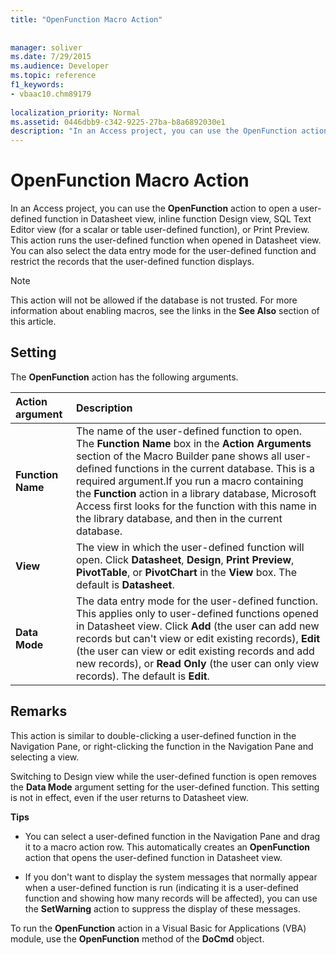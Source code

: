 ```yaml
---
title: "OpenFunction Macro Action"
 
 
manager: soliver
ms.date: 7/29/2015
ms.audience: Developer
ms.topic: reference
f1_keywords:
- vbaac10.chm89179
  
localization_priority: Normal
ms.assetid: 0446dbb9-c342-9225-27ba-b8a6892030e1
description: "In an Access project, you can use the OpenFunction action to open a user-defined function in Datasheet view, inline function Design view, SQL Text Editor view (for a scalar or table user-defined function), or Print Preview. This action runs the user-defined function when opened in Datasheet view. You can also select the data entry mode for the user-defined function and restrict the records that the user-defined function displays."
---
```


# OpenFunction Macro Action

In an Access project, you can use the **OpenFunction** action to open a user-defined function in Datasheet view, inline function Design view, SQL Text Editor view (for a scalar or table user-defined function), or Print Preview. This action runs the user-defined function when opened in Datasheet view. You can also select the data entry mode for the user-defined function and restrict the records that the user-defined function displays. 
  
> [!NOTE]
> This action will not be allowed if the database is not trusted. For more information about enabling macros, see the links in the **See Also** section of this article. 
  
## Setting

The **OpenFunction** action has the following arguments. 
  
|**Action argument**|**Description**|
|:-----|:-----|
|**Function Name** <br/> |The name of the user-defined function to open. The **Function Name** box in the **Action Arguments** section of the Macro Builder pane shows all user-defined functions in the current database. This is a required argument.If you run a macro containing the **Function** action in a library database, Microsoft Access first looks for the function with this name in the library database, and then in the current database.  <br/> |
|**View** <br/> |The view in which the user-defined function will open. Click **Datasheet**, **Design**, **Print Preview**, **PivotTable**, or **PivotChart** in the **View** box. The default is **Datasheet**.  <br/> |
|**Data Mode** <br/> |The data entry mode for the user-defined function. This applies only to user-defined functions opened in Datasheet view. Click **Add** (the user can add new records but can't view or edit existing records), **Edit** (the user can view or edit existing records and add new records), or **Read Only** (the user can only view records). The default is **Edit**.  <br/> |
   
## Remarks

This action is similar to double-clicking a user-defined function in the Navigation Pane, or right-clicking the function in the Navigation Pane and selecting a view.
  
Switching to Design view while the user-defined function is open removes the **Data Mode** argument setting for the user-defined function. This setting is not in effect, even if the user returns to Datasheet view. 
  
 **Tips**
  
- You can select a user-defined function in the Navigation Pane and drag it to a macro action row. This automatically creates an **OpenFunction** action that opens the user-defined function in Datasheet view. 
    
- If you don't want to display the system messages that normally appear when a user-defined function is run (indicating it is a user-defined function and showing how many records will be affected), you can use the **SetWarning** action to suppress the display of these messages. 
    
To run the **OpenFunction** action in a Visual Basic for Applications (VBA) module, use the **OpenFunction** method of the **DoCmd** object. 
  

